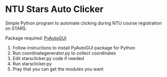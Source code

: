 # NTU Stars Auto Clicker

Simple Python program to automate clicking during NTU course registration on STARS.

Package required: [PyAutoGUI](https://pyautogui.readthedocs.io/en/latest/install.html)

1. Follow instructions to install PyAutoGUI package for Python
2. Run coordinategenerator.py to collect coordinates
3. Edit starsclicker.py code if needed 
4. Run starsclicker.py 
5. Pray that you can get the modules you want
